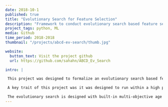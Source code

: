```yaml
---
date: 2018-10-1
published: true
title: "Evolutionary Search for Feature Selection"
description: "Framework to conduct evolutionary search based feature selection."
project_tags: python, ML
media: Github
time_period: 2018-2018
thumbnail: "/projects/abcd-ev-search/thumb.jpg"

website:
  button_text: Visit the project github
  url: https://github.com/sahahn/ABCD_Ev_Search

intro: |

 This project was designed to formalize an evolutionary search based feature selection methodology for use specifically with the ABCD dataset. 

 A key trait of this project was it was designed to run within a high performance computing environment, with computations spread across multiple compute nodes.

 The evolutionary search is designed with built-in multi-objective age pareto front optimization.
---
```

